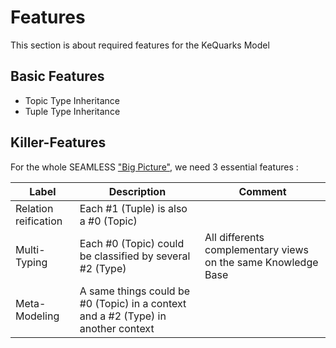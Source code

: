 Features
==

This section is about required features for the KeQuarks Model

Basic Features
-
* Topic Type Inheritance
* Tuple Type Inheritance

Killer-Features
-
For the whole SEAMLESS <a href="https://github.com/iPlumb3r/BigPicture">"Big Picture"</a>, we need 3 essential features :

<table>
    <thead>
        <tr>
            <th>Label</th>
            <th>Description</th>
            <th>Comment</th>
        </tr>
    </thead>
    <tbody>
        <tr>
            <td>Relation reification</td>
            <td>Each #1 (Tuple) is also a #0 (Topic)</td>
            <td></td>
        </tr>
        <tr>
            <td>Multi-Typing</td>
            <td>Each #0 (Topic) could be classified by several #2 (Type)</td>
            <td>All differents complementary views on the same Knowledge Base</td>
        </tr>
        <tr>
            <td>Meta-Modeling</td>
            <td>A same things could be #0 (Topic) in a context and a #2 (Type) in another context</td>
            <td></td>
        </tr>
    </tbody>
</table>
